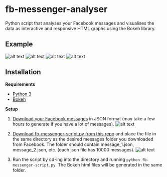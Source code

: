 # fb-messenger-analyser

Python script that analyses your Facebook messages and visualises the data as interactive and responsive HTML graphs using the Bokeh library.

## Example ##
![alt text](https://i.imgur.com/lNimwy5.jpg)
![alt text](https://i.imgur.com/Ro3Zyg9.jpg)
![alt text](https://i.imgur.com/iigCmcF.jpg)
![alt text](https://i.imgur.com/qcOpWpJ.jpg)

## Installation ##

**Requirements**
* [Python 3](https://www.python.org/downloads/)
* [Bokeh](https://docs.bokeh.org/en/latest/docs/installation.html)

**Setup**
1. [Download your Facebook messages](https://www.facebook.com/help/1701730696756992?helpref=hc_global_nav) in JSON format (may take a few hours to generate if you have a lot of messages). ![alt text](https://i.imgur.com/6y4lxN0.png)

2. [Download fb-messenger-script.py from this repo](https://github.com/aizatazhar/fb-messenger-analyser/archive/master.zip) and place the file in the same directory as the desired messages folder you downloaded from Facebook. The folder should contain message_1.json, message_2.json, etc. (each json file has 10000 messages). ![alt text](https://i.imgur.com/Fj2xo7E.png)

3. Run the script by cd-ing into the directory and running `python fb-messenger-script.py`. The Bokeh html files will be generated in the same folder.

